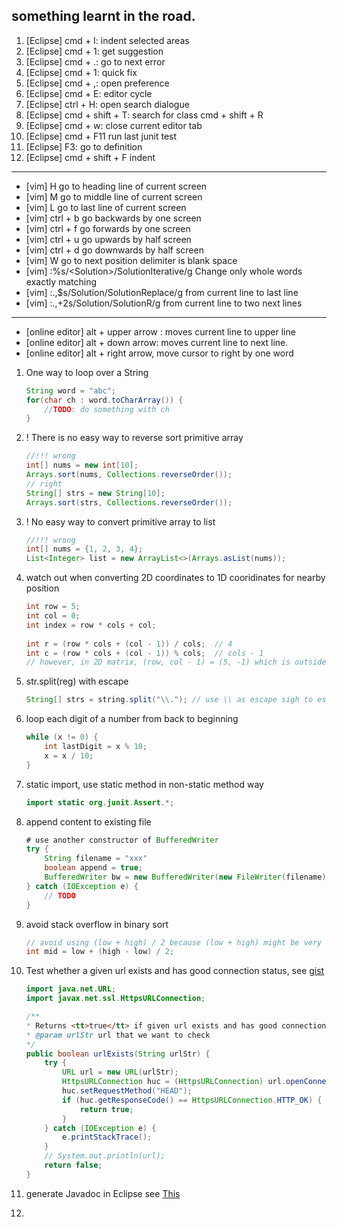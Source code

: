 ## something learnt in the road.

01. [Eclipse] cmd + I: indent selected areas
02. [Eclipse] cmd + 1: get suggestion 
03. [Eclipse] cmd + .: go to next error
04. [Eclipse] cmd + 1: quick fix
05. [Eclipse] cmd + ,: open preference
06. [Eclipse] cmd + E: editor cycle
07. [Eclipse] ctrl + H: open search dialogue
08. [Eclipse] cmd + shift + T: search for class
              cmd + shift + R
09. [Eclipse] cmd + w: close current editor tab              
10. [Eclipse] cmd + F11 run last junit test
11. [Eclipse] F3: go to definition
12. [Eclipse] cmd + shift + F indent

---------------------------------------------------
- [vim]  H  go to heading line of current screen
- [vim]  M  go to middle line of current screen
- [vim]  L  go to last line of current screen
- [vim]  ctrl + b  go backwards by one screen
- [vim]  ctrl + f  go forwards by one screen
- [vim]  ctrl + u  go upwards by half screen
- [vim]  ctrl + d  go downwards by half screen
- [vim]  W  go to next position delimiter is blank space
- [vim] :%s/\<Solution\>/SolutionIterative/g Change only whole words exactly matching 
- [vim] :.,$s/Solution/SolutionReplace/g from current line to last line
- [vim] :.,+2s/Solution/SolutionR/g from current line to two next lines

---------------------------------------------------
* [online editor] alt + upper arrow : moves current line to upper line
* [online editor] alt + down arrow: moves current line to next line.
* [online editor] alt + right arrow, move cursor to right by one word  

1.  One way to loop over a String
    ```java
    String word = "abc";
    for(char ch : word.toCharArray()) {
        //TODO: do something with ch
    }
    ```
  
2. ! There is no easy way to reverse sort primitive array
    ```java
    //!!! wrong
    int[] nums = new int[10];
    Arrays.sort(nums, Collections.reverseOrder());
    // right
    String[] strs = new String[10];
    Arrays.sort(strs, Collections.reverseOrder());
    ```
  
3.  ! No easy way to convert primitive array to list  
    ```java
    //!!! wrong
    int[] nums = {1, 2, 3, 4};
    List<Integer> list = new ArrayList<>(Arrays.asList(nums));
    ```
  
4.  watch out when converting 2D coordinates to 1D cooridinates for nearby position
    ```java
    int row = 5;
    int col = 0;
    int index = row * cols + col;
  
    int r = (row * cols + (col - 1)) / cols;  // 4
    int c = (row * cols + (col - 1)) % cols;  // cols - 1
    // however, in 2D matrix, (row, col - 1) = (5, -1) which is outside of boundary
    ```

5. str.split(reg) with escape
    ```java
    String[] strs = string.split("\\."); // use \\ as escape sigh to escape . 
    ```

6. loop each digit of a number from back to beginning

    ```java
    while (x != 0) {
        int lastDigit = x % 10;
        x = x / 10;
    }
    ```

7. static import, use static method in non-static method way
    ```java
    import static org.junit.Assert.*;
    ```
8. append content to existing file

    ```java
    # use another constructor of BufferedWriter
    try {
        String filename = "xxx"
        boolean append = true;
        BufferedWriter bw = new BufferedWriter(new FileWriter(filename), append));
    } catch (IOException e) {
        // TODO
    }
    ```
9. avoid stack overflow in binary sort

    ```java
    // avoid using (low + high) / 2 because (low + high) might be very large
    int mid = low + (high - low) / 2;
    ```

10. Test whether a given url exists and has good connection status, see [gist](https://gist.github.com/StevenCooks/39c51a012e5303aba584)
    ```java
    import java.net.URL;
    import javax.net.ssl.HttpsURLConnection;

    /**
    * Returns <tt>true</tt> if given url exists and has good connection status.
    * @param urlStr url that we want to check
    */
    public boolean urlExists(String urlStr) {
        try {
            URL url = new URL(urlStr);
            HttpsURLConnection huc = (HttpsURLConnection) url.openConnection();
            huc.setRequestMethod("HEAD");
            if (huc.getResponseCode() == HttpsURLConnection.HTTP_OK) {
                return true;
            }
        } catch (IOException e) {
            e.printStackTrace();
        }
        // System.out.println(url);
        return false;
    }
    ```
    
11. generate Javadoc in Eclipse see [This](http://stackoverflow.com/questions/4468669/how-to-generate-javadoc-html-in-eclipse)

12.  
  